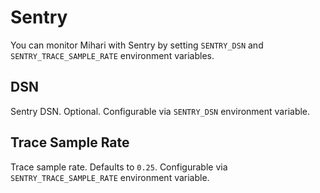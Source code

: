 # Sentry

You can monitor Mihari with Sentry by setting `SENTRY_DSN` and `SENTRY_TRACE_SAMPLE_RATE` environment variables.

## DSN

Sentry DSN. Optional. Configurable via `SENTRY_DSN` environment variable.

## Trace Sample Rate

Trace sample rate. Defaults to `0.25`. Configurable via `SENTRY_TRACE_SAMPLE_RATE` environment variable.
